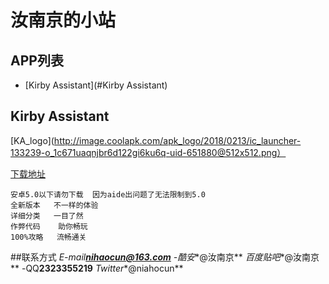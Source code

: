 汝南京的小站
========================

## APP列表
* [Kirby Assistant](#Kirby Assistant)

## Kirby Assistant
[KA_logo](http://image.coolapk.com/apk_logo/2018/0213/ic_launcher-133239-o_1c671uaqnjbr6d122gi6ku6q-uid-651880@512x512.png）

[下载地址](https://www.coolapk.com/game/com.kirby.runanjing)
```
安卓5.0以下请勿下载  因为aide出问题了无法限制到5.0  
全新版本   不一样的体验  
详细分类   一目了然  
作弊代码    助你畅玩  
100%攻略   流畅通关  
```
##联系方式
*E-mail**nihaocun@163.com**
-酷安**@汝南京**
*百度贴吧**@汝南京**
-QQ**2323355219**
*Twitter**@niahocun**
